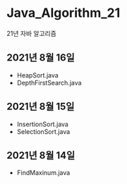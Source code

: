 # Java_Algorithm_21
21년 자바 알고리즘

## 2021년 8월 16일 
- HeapSort.java
- DepthFirstSearch.java

## 2021년 8월 15일 
- InsertionSort.java
- SelectionSort.java 

## 2021년 8월 14일 
- FindMaxinum.java